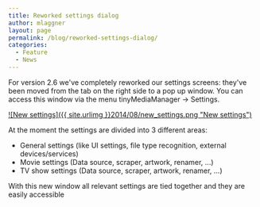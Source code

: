 ```yaml
---
title: Reworked settings dialog
author: mlaggner
layout: page
permalink: /blog/reworked-settings-dialog/
categories:
  - Feature
  - News
---
```

For version 2.6 we've completely reworked our settings screens: they've been moved from the tab on the right side to a pop up window. You can access this window via the menu tinyMediaManager -> Settings.<!--more-->

<a class="fancybox" href="{{ site.urlimg }}2014/08/new_settings.png" rel="post" title="New settings">
![New settings]({{ site.urlimg }}2014/08/new_settings.png "New settings")
</a>

At the moment the settings are divided into 3 different areas:

  * General settings (like UI settings, file type recognition, external devices/services)
  * Movie settings (Data source, scraper, artwork, renamer, ...)
  * TV show settings (Data source, scraper, artwork, renamer, ...)

With this new window all relevant settings are tied together and they are easily accessible
